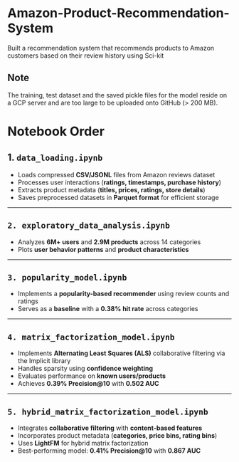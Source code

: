 # Amazon-Product-Recommendation-System
Built a recommendation system that recommends products to Amazon customers based on their review history using Sci-kit

## Note
The training, test dataset and the saved pickle files for the model reside on a GCP server and are too large to be uploaded onto GitHub (> 200 MB).

# Notebook Order

## 1. `data_loading.ipynb`
- Loads compressed **CSV/JSONL** files from Amazon reviews dataset  
- Processes user interactions (**ratings, timestamps, purchase history**)  
- Extracts product metadata (**titles, prices, ratings, store details**)  
- Saves preprocessed datasets in **Parquet format** for efficient storage  

---

## `2. exploratory_data_analysis.ipynb`
- Analyzes **6M+ users** and **2.9M products** across 14 categories  
- Plots **user behavior patterns** and **product characteristics**  

---

## `3. popularity_model.ipynb`
- Implements a **popularity-based recommender** using review counts and ratings  
- Serves as a **baseline** with a **0.38% hit rate** across categories  

---

## `4. matrix_factorization_model.ipynb`
- Implements **Alternating Least Squares (ALS)** collaborative filtering via the Implicit library  
- Handles sparsity using **confidence weighting**  
- Evaluates performance on **known users/products**  
- Achieves **0.39% Precision@10** with **0.502 AUC**  

---

## `5. hybrid_matrix_factorization_model.ipynb`
- Integrates **collaborative filtering** with **content-based features**  
- Incorporates product metadata (**categories, price bins, rating bins**)  
- Uses **LightFM** for hybrid matrix factorization  
- Best-performing model: **0.41% Precision@10** with **0.867 AUC**  
